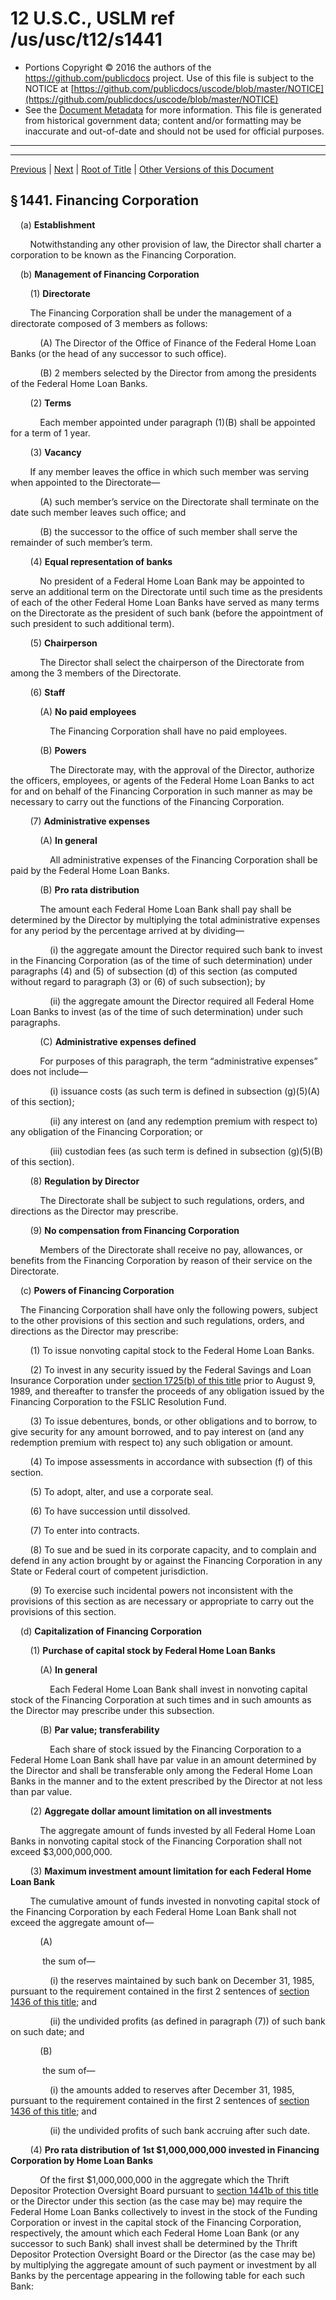 ---
---

# 12 U.S.C., USLM ref /us/usc/t12/s1441

* Portions Copyright © 2016 the authors of the https://github.com/publicdocs project.
  Use of this file is subject to the NOTICE at [https://github.com/publicdocs/uscode/blob/master/NOTICE](https://github.com/publicdocs/uscode/blob/master/NOTICE)
* See the [Document Metadata](././../../../..//README.md) for more information.
  This file is generated from historical government data; content and/or formatting may be inaccurate and out-of-date and should not be used for official purposes.

----------
----------

[Previous](./../../../..//us/usc/t12/ch11/m__us_usc_t12_s1440a.md) | [Next](./../../../..//us/usc/t12/ch11/m__us_usc_t12_s1441a.md) | [Root of Title](./../../../../) | [Other Versions of this Document](https://publicdocs.github.io/go/links?ns=uslm&ref=%2Fus%2Fusc%2Ft12%2Fs1441)

## § 1441. Financing Corporation

    (a) __Establishment__ 

        Notwithstanding any other provision of law, the Director shall charter a corporation to be known as the Financing Corporation.

    (b) __Management of Financing Corporation__ 

        (1) __Directorate__ 

        The Financing Corporation shall be under the management of a directorate composed of 3 members as follows:

            (A) The Director of the Office of Finance of the Federal Home Loan Banks (or the head of any successor to such office).

            (B) 2 members selected by the Director from among the presidents of the Federal Home Loan Banks.

        (2) __Terms__ 

            Each member appointed under paragraph (1)(B) shall be appointed for a term of 1 year.

        (3) __Vacancy__ 

        If any member leaves the office in which such member was serving when appointed to the Directorate—

            (A) such member’s service on the Directorate shall terminate on the date such member leaves such office; and

            (B) the successor to the office of such member shall serve the remainder of such member’s term.

        (4) __Equal representation of banks__ 

            No president of a Federal Home Loan Bank may be appointed to serve an additional term on the Directorate until such time as the presidents of each of the other Federal Home Loan Banks have served as many terms on the Directorate as the president of such bank (before the appointment of such president to such additional term).

        (5) __Chairperson__ 

            The Director shall select the chairperson of the Directorate from among the 3 members of the Directorate.

        (6) __Staff__ 

            (A) __No paid employees__ 

                The Financing Corporation shall have no paid employees.

            (B) __Powers__ 

                The Directorate may, with the approval of the Director, authorize the officers, employees, or agents of the Federal Home Loan Banks to act for and on behalf of the Financing Corporation in such manner as may be necessary to carry out the functions of the Financing Corporation.

        (7) __Administrative expenses__ 

            (A) __In general__ 

                All administrative expenses of the Financing Corporation shall be paid by the Federal Home Loan Banks.

            (B) __Pro rata distribution__ 

            The amount each Federal Home Loan Bank shall pay shall be determined by the Director by multiplying the total administrative expenses for any period by the percentage arrived at by dividing—

                (i) the aggregate amount the Director required such bank to invest in the Financing Corporation (as of the time of such determination) under paragraphs (4) and (5) of subsection (d) of this section (as computed without regard to paragraph (3) or (6) of such subsection); by

                (ii) the aggregate amount the Director required all Federal Home Loan Banks to invest (as of the time of such determination) under such paragraphs.

            (C) __Administrative expenses defined__ 

            For purposes of this paragraph, the term “administrative expenses” does not include—

                (i) issuance costs (as such term is defined in subsection (g)(5)(A) of this section);

                (ii) any interest on (and any redemption premium with respect to) any obligation of the Financing Corporation; or

                (iii) custodian fees (as such term is defined in subsection (g)(5)(B) of this section).

        (8) __Regulation by Director__ 

            The Directorate shall be subject to such regulations, orders, and directions as the Director may prescribe.

        (9) __No compensation from Financing Corporation__ 

            Members of the Directorate shall receive no pay, allowances, or benefits from the Financing Corporation by reason of their service on the Directorate.

    (c) __Powers of Financing Corporation__ 

    The Financing Corporation shall have only the following powers, subject to the other provisions of this section and such regulations, orders, and directions as the Director may prescribe:

        (1) To issue nonvoting capital stock to the Federal Home Loan Banks.

        (2) To invest in any security issued by the Federal Savings and Loan Insurance Corporation under [section 1725(b) of this title][/us/usc/t12/s1725/b] prior to August 9, 1989, and thereafter to transfer the proceeds of any obligation issued by the Financing Corporation to the FSLIC Resolution Fund.

        (3) To issue debentures, bonds, or other obligations and to borrow, to give security for any amount borrowed, and to pay interest on (and any redemption premium with respect to) any such obligation or amount.

        (4) To impose assessments in accordance with subsection (f) of this section.

        (5) To adopt, alter, and use a corporate seal.

        (6) To have succession until dissolved.

        (7) To enter into contracts.

        (8) To sue and be sued in its corporate capacity, and to complain and defend in any action brought by or against the Financing Corporation in any State or Federal court of competent jurisdiction.

        (9) To exercise such incidental powers not inconsistent with the provisions of this section as are necessary or appropriate to carry out the provisions of this section.

    (d) __Capitalization of Financing Corporation__ 

        (1) __Purchase of capital stock by Federal Home Loan Banks__ 

            (A) __In general__ 

                Each Federal Home Loan Bank shall invest in nonvoting capital stock of the Financing Corporation at such times and in such amounts as the Director may prescribe under this subsection.

            (B) __Par value; transferability__ 

                Each share of stock issued by the Financing Corporation to a Federal Home Loan Bank shall have par value in an amount determined by the Director and shall be transferable only among the Federal Home Loan Banks in the manner and to the extent prescribed by the Director at not less than par value.

        (2) __Aggregate dollar amount limitation on all investments__ 

            The aggregate amount of funds invested by all Federal Home Loan Banks in nonvoting capital stock of the Financing Corporation shall not exceed $3,000,000,000.

        (3) __Maximum investment amount limitation for each Federal Home Loan Bank__ 

        The cumulative amount of funds invested in nonvoting capital stock of the Financing Corporation by each Federal Home Loan Bank shall not exceed the aggregate amount of—

            (A)

             the sum of—

                (i) the reserves maintained by such bank on December 31, 1985, pursuant to the requirement contained in the first 2 sentences of [section 1436 of this title][/us/usc/t12/s1436]; and

                (ii) the undivided profits (as defined in paragraph (7)) of such bank on such date; and

            (B)

             the sum of—

                (i) the amounts added to reserves after December 31, 1985, pursuant to the requirement contained in the first 2 sentences of [section 1436 of this title][/us/usc/t12/s1436]; and

                (ii) the undivided profits of such bank accruing after such date.

        (4) __Pro rata distribution of 1st $1,000,000,000 invested in Financing Corporation by Home Loan Banks__ 

            Of the first $1,000,000,000 in the aggregate which the Thrift Depositor Protection Oversight Board pursuant to [section 1441b of this title][/us/usc/t12/s1441b] or the Director under this section (as the case may be) may require the Federal Home Loan Banks collectively to invest in the stock of the Funding Corporation or invest in the capital stock of the Financing Corporation, respectively, the amount which each Federal Home Loan Bank (or any successor to such Bank) shall invest shall be determined by the Thrift Depositor Protection Oversight Board or the Director (as the case may be) by multiplying the aggregate amount of such payment or investment by all Banks by the percentage appearing in the following table for each such Bank:

<table>

              <tr>

                <td>   </td>

  </tr>

              <tr>

                <td> 

            Bank  </td>

                <td> 

            Percentage  </td>

  </tr>

              <tr>

                <td> 

            Federal Home Loan Bank of Boston  </td>

                <td> 

            1.8629  </td>

  </tr>

              <tr>

                <td> 

            Federal Home Loan Bank of New York  </td>

                <td> 

            9.1006  </td>

  </tr>

              <tr>

                <td> 

            Federal Home Loan Bank of Pittsburgh  </td>

                <td> 

            4.2702  </td>

  </tr>

              <tr>

                <td> 

            Federal Home Loan Bank of Atlanta  </td>

                <td> 

            14.4007  </td>

  </tr>

              <tr>

                <td> 

            Federal Home Loan Bank of Cincinnati  </td>

                <td> 

            8.2653  </td>

  </tr>

              <tr>

                <td> 

            Federal Home Loan Bank of Indianapolis  </td>

                <td> 

            5.2863  </td>

  </tr>

              <tr>

                <td> 

            Federal Home Loan Bank of Chicago  </td>

                <td> 

            9.6886  </td>

  </tr>

              <tr>

                <td> 

            Federal Home Loan Bank of Des Moines  </td>

                <td> 

            6.9301  </td>

  </tr>

              <tr>

                <td> 

            Federal Home Loan Bank of Dallas  </td>

                <td> 

            8.8181  </td>

  </tr>

              <tr>

                <td> 

            Federal Home Loan Bank of Topeka  </td>

                <td> 

            5.2706  </td>

  </tr>

              <tr>

                <td> 

            Federal Home Loan Bank of San Francisco  </td>

                <td> 

            19.9644  </td>

  </tr>

              <tr>

                <td> 

            Federal Home Loan Bank of Seattle  </td>

                <td> 

            6.1422  </td>

  </tr>

            </table>

        (5) __Pro rata distribution of amounts required to be invested in excess of $1,000,000,000__ 

        With respect to any amount in excess of the $1,000,000,000 amount referred to in paragraph (4) which the Director may require the Federal Home Loan Banks to invest in capital stock of the Financing Corporation under this subsection, the amount which each Federal Home Loan Bank (or any successor to such bank) shall invest shall be determined by the Director by multiplying such excess amount by the percentage arrived at by dividing—

            (A) the sum of the total assets (as of the most recent December 31) held by all Savings Association Insurance Fund members which are members of such bank; by

            (B) the sum of the total assets (as of such date) held by all Savings Association Insurance Fund members which are members of any Federal Home Loan Bank.

        (6) __Special provisions relating to maximum amount limitations__ 

            (A) __In general__ 

            If the amount any Federal Home Loan Bank is required to invest in capital stock of the Financing Corporation pursuant to a determination by the Director under paragraph (5) (or under subparagraph (B) of this paragraph) exceeds the maximum investment amount applicable with respect to such bank under paragraph (3) at the time of such determination (hereinafter in this paragraph referred to as the “excess amount”)—

                (i) the Director shall require each remaining Federal Home Loan Bank to invest (in addition to the amount determined under paragraph (5) for such remaining bank and subject to the maximum investment amount applicable with respect to such remaining bank under paragraph (3) at the time of such determination) in such capital stock on behalf of the bank in the amount determined under subparagraph (B);

                (ii) the Director shall require the bank to subsequently purchase the excess amount of capital stock from the remaining banks in the manner described in subparagraph (C); and

                (iii) the requirements contained in subparagraphs (D) and (E) relating to the use of net earnings shall apply to such bank until the bank has purchased all of the excess amount of capital stock.

            (B) __Allocation of excess amount among remaining Home Loan Banks__ 

            The amount each remaining Federal Home Loan Bank shall be required to invest under subparagraph (A)(i) is the amount determined by the Director by multiplying the excess amount by the percentage arrived at by dividing—

                (i) the amount of capital stock of the Financing Corporation held by such remaining bank at the time of such determination; by

                (ii) the aggregate amount of such stock held by all remaining banks at such time.

            (C) __Purchase procedure__ 

                The bank on whose behalf an investment in capital stock is made under subparagraph (A)(i) shall purchase, annually and at the issuance price, from each remaining bank an amount of such stock determined by the Director by multiplying the amount available for such purchases (at the time of such determination) by the percentage determined under subparagraph (B) with respect to such remaining bank until the aggregate amount of such capital stock has been purchased by the bank.

            (D) __Limitation on dividends__ 

                The amount of dividends which may be paid for any year by a bank on whose behalf an investment is made under subparagraph (A)(i) shall not exceed an amount equal to ½ of the net earnings of the bank for the year.

            (E) __Transfer to account for purchase of stock required__ 

                Of the net earnings for any year of a bank on whose behalf an investment is made under subparagraph (A)(i), such amount as is necessary to make the purchases of stock required under subparagraph (A)(ii) shall be placed in a reserve account (established in such manner as the Director shall prescribe by regulations) the balance in which shall be available only for such purchases.

        (7) __Undivided profits defined__ 

        For purposes of paragraph (3), the term “undivided profits” means retained earnings minus the sum of—

            (A) that portion required to be added to reserves maintained pursuant to the first two sentences of [section 1436 of this title][/us/usc/t12/s1436]; and

            (B) the dollar amounts held by the respective Federal Home Loan Banks in special dividend stabilization reserves on December 31, 1985, as determined under the following table:

<table>

              <tr>

                <td>   </td>

  </tr>

              <tr>

                <td> 

            Bank  </td>

                <td> 

            Dollar amount  </td>

  </tr>

              <tr>

                <td> 

            Federal Home Loan Bank of Boston  </td>

                <td> 

            $3.2 million  </td>

  </tr>

              <tr>

                <td> 

            Federal Home Loan Bank of New York  </td>

                <td> 

            7.7 million  </td>

  </tr>

              <tr>

                <td> 

            Federal Home Loan Bank of Pittsburgh  </td>

                <td> 

            5.2 million  </td>

  </tr>

              <tr>

                <td> 

            Federal Home Loan Bank of Atlanta  </td>

                <td> 

            12.3 million  </td>

  </tr>

              <tr>

                <td> 

            Federal Home Loan Bank of Cincinnati  </td>

                <td> 

            5.9 million  </td>

  </tr>

              <tr>

                <td> 

            Federal Home Loan Bank of Indianapolis  </td>

                <td> 

            37.4 million  </td>

  </tr>

              <tr>

                <td> 

            Federal Home Loan Bank of Chicago  </td>

                <td> 

            6.0 million  </td>

  </tr>

              <tr>

                <td> 

            Federal Home Loan Bank of Des Moines  </td>

                <td> 

            32.7 million  </td>

  </tr>

              <tr>

                <td> 

            Federal Home Loan Bank of Dallas  </td>

                <td> 

            45.0 million  </td>

  </tr>

              <tr>

                <td> 

            Federal Home Loan Bank of Topeka  </td>

                <td> 

            13.7 million  </td>

  </tr>

              <tr>

                <td> 

            Federal Home Loan Bank of San Francisco  </td>

                <td> 

            21.9 million  </td>

  </tr>

              <tr>

                <td> 

            Federal Home Loan Bank of Seattle  </td>

                <td> 

            33.6 million  </td>

  </tr>

            </table>

    (e) __Obligations of Financing Corporation__ 

        (1) __Limitation on amount of outstanding obligations__ 

        The aggregate amount of obligations of the Financing Corporation which may be outstanding at any time (as determined by the Director) shall not exceed the lesser of—

            (A)

             an amount equal to the greater of—

                (i) 5 times the amount of the nonvoting capital stock of the Financing Corporation which is outstanding at such time; or

                (ii) the sum of the face amounts (the amount of principal payable at maturity) of securities described in subsection (g)(2) of this section which are held at such time in the segregated account established pursuant to such subsection; or

            (B) $10,825,000,000.

        (2) __Termination of borrowing authority__ 

            No obligation of the Financing Corporation shall be issued after December 12, 1991.

        (3) __Limitation on term of obligations__ 

        No obligation of the Financing Corporation may be issued which matures—

            (A) more than 30 years after the date of issue; or

            (B) after December 31, 2026.

        (4) __Investment of United States funds in obligations__ 

            Obligations issued under this section by the Financing Corporation with the approval of the Director shall be lawful investments, and may be accepted as security, for all fiduciary, trust, and public funds the investment or deposit of which shall be under the authority or control of the United States or any officer of the United States.

        (5) __Market for obligations__ 

            All persons having the power to invest in, sell, underwrite, purchase for their own accounts, accept as security, or otherwise deal in obligations of the Federal Home Loan Banks shall also have the power to do so with respect to obligations of the Financing Corporation.

        (6) __No full faith and credit of the United States__ 

            Obligations of the Financing Corporation and the interest payable on such obligations shall not be obligations of, or guaranteed as to principal or interest by, the Federal Home Loan Banks, the United States, or the FSLIC Resolution Fund and the obligations shall so plainly state.

        (7) __Tax exempt status__ 

            (A) __In general__ 

                Except as provided in subparagraph (B), obligations of the Financing Corporation shall be exempt from tax both as to principal and interest to the same extent as any obligation of a Federal Home Loan Bank is exempt from tax under [section 1433 of this title][/us/usc/t12/s1433].

            (B) __Exception__ 

                The Financing Corporation, like the Federal Home Loan Banks, shall be treated as an agency of the United States for purposes of the first sentence of [section 3124(b) of title 31][/us/usc/t31/s3124/b] (relating to determination of tax status of interest on obligations).

        (8) __Obligations are exempt securities__ 

            Notwithstanding paragraph (7), <sup>\[1\]</sup>  <sup><sup> 1 So in original. Probably should refer to paragraph (6) in view of the renumbering of paragraph (7) as (6) by [Pub. L. 101–73][/us/pl/101/73]. </sup></sup>  obligations of the Financing Corporation shall be deemed to be exempt securities (within the meaning of laws administered by the Securities and Exchange Commission) to the same extent as securities which are direct obligations of the United States or are guaranteed as to principal or interest by the United States.

        (9) __Minority participation in public offerings__ 

            The Chairperson of the Director  <sup>\[2\]</sup>  <sup><sup> 2 So in original. See 2008 Amendment note below. </sup></sup>  and the Directorate shall ensure that minority owned or controlled commercial banks, investment banking firms, underwriters, and bond counsels throughout the United States have an opportunity to participate to a significant degree in any public offering of obligations issued under this section.

    (f) __Sources of funds for interest payments; Financing Corporation assessment authority__ 

    The Financing Corporation shall obtain funds for anticipated interest payments, issuance costs, and custodial fees on obligations issued hereunder from the following sources:

        (1) __Preenactment assessments__ 

            The Financing Corporation assessments which were assessed on insured institutions pursuant to this section as in effect prior to August 9, 1989.

        (2) __New assessment authority__ 

            In addition to the amounts obtained pursuant to paragraph (1), the Financing Corporation, with the approval of the Board  <sup>\[3\]</sup>  <sup><sup> 3 See 2008 Amendment note below. </sup></sup>  of Directors of the Federal Deposit Insurance Corporation, shall assess against each insured depository institution an assessment (in the same manner as assessments are assessed against such institutions by the Federal Deposit Insurance Corporation under [section 1817 of this title][/us/usc/t12/s1817]).

        (3) __Receivership proceeds__ 

            To the extent the amounts available pursuant to paragraphs (1) and (2) are insufficient to cover the amount of interest payments, issuance costs, and custodial fees, and if the funds are not required by the Resolution Funding Corporation to provide funds for the Funding Corporation Principal Fund under [section 1441b of this title][/us/usc/t12/s1441b], the Federal Deposit Insurance Corporation shall transfer to the Financing Corporation, from the liquidating dividends and payments made on claims received by the FSLIC Resolution Fund (established under [section 1821a of this title][/us/usc/t12/s1821a]) from receiverships, the remaining amount of funds necessary for the Financing Corporation to make interest payments.

    (g) __Use and disposition of assets of Financing Corporation not invested in FSLIC__ 

        (1) __In general__ 

        Subject to such regulations, restrictions, and limitations as may be prescribed by the Director, assets of the Financing Corporation, which are not invested in capital certificates or capital stock issued by the Federal Savings and Loan Insurance Corporation under [section 1725(b)(1)(A) of this title][/us/usc/t12/s1725/b/1/A] before August 9, 1989, and after August 9, 1989, in capital certificates issued by the FSLIC Resolution Fund, shall be invested in—

            (A) direct obligations of the United States;

            (B) obligations, participations, or other instruments of, or issued by, the Federal National Mortgage Association or the Government National Mortgage Association;

            (C) mortgages, obligations, or other securities for sale by, or which have been disposed of by, the Federal Home Loan Mortgage Corporation under section 1454 or 1455 of this title; or

            (D) any other security in which it is lawful for fiduciary and trust funds to be invested under the laws of any State.

        (2) __Segregated account for zero coupon instruments held to assure payment of principal__ 

        The Financing Corporation shall invest in, and hold in a segregated account, noninterest bearing instruments—

            (A) which are securities described in paragraph (1); and

            (B) the total of the face amounts (the amount of principal payable at maturity) of which is approximately equal to the aggregate amount of principal on the obligations of the Financing Corporation,

            to assure the repayment of principal on obligations of the Financing Corporation. For purposes of the foregoing, the Financing Corporation shall be deemed to hold noninterest bearing instruments that it lends temporarily to primary United States Treasury dealers in order to enhance market liquidity and facilitate deliveries, provided that United States Treasury securities of equal or greater value have been delivered as collateral.

        (3) __Dollar amount limitation on investment in zero coupon instruments for segregated account__ 

            The aggregate amount invested by the Financing Corporation under paragraph (2) shall not exceed $2,200,000,000 (as determined on the basis of the purchase price).

        (4) __Exception for payment of issuance costs, interest, and custodian fees__ 

        Notwithstanding the requirements of paragraph (1), the assets of the Financing Corporation referred to in paragraph (1) which are not invested under paragraph (2) may be used to pay—

            (A) issuance costs;

            (B) any interest on (and any redemption premium with respect to) any obligation of the Financing Corporation; and

            (C) custodian fees.

        (5) __Definitions__ 

        For purposes of this subsection—

            (A) __Issuance costs__ 

            The term “issuance costs”—

                (i) means issuance fees and commissions incurred by the Financing Corporation in connection with the issuance or servicing of any obligation of the Financing Corporation; and

                (ii) includes legal and accounting expenses, trustee and fiscal and paying agent charges, costs incurred in connection with preparing and printing offering materials, and advertising expenses, to the extent that any such cost or expense is incurred by the Financing Corporation in connection with issuing any obligation.

            (B) __Custodian fees__ 

            The term “custodian fee” means—

                (i) any fee incurred by the Financing Corporation in connection with the transfer of any security to, or the maintenance of any security in, the segregated account established under paragraph (2); and

                (ii) any other expense incurred by the Financing Corporation in connection with the establishment or maintenance of such account.

    (h) __Miscellaneous provisions relating to Financing Corporation__ 

        (1) __Treatment for certain purposes__ 

            Except as provided in subsection (e)(8)(B) of this section, the Financing Corporation shall be treated as a Federal Home Loan Bank for purposes of sections 1433 and 1443 of this title.

        (2) __Federal Reserve banks as depositaries and fiscal agents__ 

            The Federal Reserve banks are authorized to act as depositaries for or fiscal agents or custodians of the Financing Corporation.

        (3) __Applicability of certain provisions relating to Government corporation__ 

            Notwithstanding the fact that no Government funds may be invested in the Financing Corporation, the Financing Corporation shall be treated, for purposes of sections 9105, <sup>\[4\]</sup>  <sup><sup> 4 See References in Text note below. </sup></sup>  9107, and 9108 of title 31, as a mixed-ownership Government corporation which has capital of the Government.

    (i) __Termination of Financing Corporation__ 

        (1) __In general__ 

        The Financing Corporation shall be dissolved, as soon as practicable, after the earlier of—

            (A) the maturity and full payment of all obligations issued by the Financing Corporation pursuant to this section; or

            (B) December 31, 2026.

        (2) __Director authority to conclude the affairs of Financing Corporation__ 

            Effective on the date of the dissolution of the Financing Corporation under paragraph (1), the Director may exercise, on behalf of the Financing Corporation, any power of the Financing Corporation which the Director determines to be necessary to settle and conclude the affairs of the Financing Corporation.

    (j) __Regulations__ 

        The Director may prescribe such regulations as may be necessary to carry out the provisions of this section, including regulations defining terms used in this section.

    (k) __Definitions__ 

    For purposes of this section, the following definitions shall apply:

        (1) __Directorate__ 

            The term “Directorate” means the directorate established in the manner provided in subsection (b)(1) of this section to manage the Financing Corporation.

        (2) __Net earnings__ 

            The term “net earnings” means net earnings without reduction for any chargeoffs or expenses incurred by a Bank in connection with the purchase of capital stock of the Financing Corporation or the purchase of stock of the Funding Corporation required by the Thrift Depositor Protection Oversight Board under subsections (e) and (f) of [section 1441b of this title][/us/usc/t12/s1441b].

        (3) __Insured depository institution__ 

            The term “insured depository institution” has the same meaning as in [section 1813 of this title][/us/usc/t12/s1813]  <sup>\[5\]</sup>  <sup><sup> 5 So in original. Probably should be followed by a period. </sup></sup> 

([July 22, 1932, ch. 522, § 21][/us/act/1932-07-22/ch522/s21], as added [Pub. L. 100–86, title III, § 302][/us/pl/100/86/s302], Aug. 10, 1987, [101 Stat. 585][/us/stat/101/585]; amended [Pub. L. 101–73, title V, § 512][/us/pl/101/73/s512], title VII, §§ 701(b)(2), 713, Aug. 9, 1989, [103 Stat. 406][/us/stat/103/406], 412, 419; [Pub. L. 102–233, title I, § 104][/us/pl/102/233/s104], title III, § 302(b), Dec. 12, 1991, [105 Stat. 1762][/us/stat/105/1762], 1767; [Pub. L. 102–550, title XVI, § 1611(c)][/us/pl/102/550/s1611/c], Oct. 28, 1992, [106 Stat. 4090][/us/stat/106/4090]; [Pub. L. 104–208, div. A, title II, § 2703(a)][/us/pl/104/208/s2703/a], Sept. 30, 1996, [110 Stat. 3009–485][/us/stat/110/3009-485]; [Pub. L. 109–173, § 9(d)(2)][/us/pl/109/173/s9/d/2], Feb. 15, 2006, [119 Stat. 3616][/us/stat/119/3616]; [Pub. L. 110–289, div. A, title II, § 1204(6)][/us/pl/110/289/s1204/6], (8), (12), July 30, 2008, [122 Stat. 2786][/us/stat/122/2786].)

 __References in Text__ 

    [Section 1725 of this title][/us/usc/t12/s1725], referred to in subsecs. (c)(2), (e)(2)(A), and (g)(1), was repealed by [Pub. L. 101–73, title IV, § 407][/us/pl/101/73/s407], Aug. 9, 1989, [103 Stat. 363][/us/stat/103/363].

    [Section 9105 of title 31][/us/usc/t31/s9105], referred to in subsec. (h)(3), was amended generally by [Pub. L. 101–576, title III, § 305][/us/pl/101/576/s305], Nov. 15, 1990, [104 Stat. 2853][/us/stat/104/2853], and, as so amended, no longer contains provisions relating to mixed-ownership Government corporations having capital of the Government.

 __Prior Provisions__ 

    A prior section 1441, [act July 22, 1932, ch. 522, § 21][/us/act/1932-07-22/ch522/s21], [47 Stat. 738][/us/stat/47/738], related to unlawful acts and penalties, prior to repeal by [act June 25, 1948, ch. 645, § 21][/us/act/1948-06-25/ch645/s21], [62 Stat. 862][/us/stat/62/862], eff. Sept. 1, 1948. See sections 433, 493, 657, 659, 660, 709, 1006, 1014, and 2117 of Title 18, Crimes and Criminal Procedure.

 __Amendments__ 

    2008—[Pub. L. 110–289, § 1204(12)][/us/pl/110/289/s1204/12], substituted “Director” for “Federal Housing Finance Board” wherever appearing in subsecs. (a), (b)(1)(B), (6)(B), (7)(B), (8), (c), (d), (e)(1), (4), (9), (g), (i), and (j).

    Subsec. (b)(5). [Pub. L. 110–289, § 1204(6)][/us/pl/110/289/s1204/6], substituted “Director” for “Chairperson of the Federal Housing Finance Board”.

    Subsec. (f)(2). [Pub. L. 110–289, § 1204(8)][/us/pl/110/289/s1204/8], which directed amendment of the Federal Home Loan Bank Act (this chapter) by substituting “the Director” for “the Board” wherever appearing, was not executed to subsec. (f)(2) to reflect the probable intent of Congress.

    2006—Subsec. (f)(2). [Pub. L. 109–173, § 9(d)(2)(A)][/us/pl/109/173/s9/d/2/A], struck out before period at end “, except that—

    “(A) the assessments imposed on insured depository institutions with respect to any BIF-assessable deposit shall be assessed at a rate equal to ⅕ of the rate of the assessments imposed on insured depository institutions with respect to any SAIF-assessable deposit; and

    “(B) no limitation under clause (i) or (iii) of section 7(b)(2)(A) of the Federal Deposit Insurance Act shall apply for purposes of this paragraph.”

    Subsec. (k)(4). [Pub. L. 109–173, § 9(d)(2)(B)][/us/pl/109/173/s9/d/2/B], struck out heading and text of par. (4). Text read as follows:

    “(A) BIF-assessable deposits.—The term ‘BIF-assessable deposit’ means a deposit that is subject to assessment for purposes of the Bank Insurance Fund under the Federal Deposit Insurance Act (including a deposit that is treated as a deposit insured by the Bank Insurance Fund under section 5(d)(3) of the Federal Deposit Insurance Act).

    “(B) SAIF-assessable deposit.—The term ‘SAIF-assessable deposit’ has the meaning given to such term in section 2710 of the Deposit Insurance Funds Act of 1996.”

    1996—Subsec. (f)(2). [Pub. L. 104–208, § 2703(a)(1)(A)][/us/pl/104/208/s2703/a/1/A], in introductory provisions, substituted “In addition to the amounts obtained pursuant to paragraph (1),” for “To the extent the amounts available pursuant to paragraph (1) are insufficient to cover the amount of interest payments, issuance costs, and custodial fees,”, “insured depository institution” for “Savings Association Insurance Fund member”, and “against such institutions” for “against such members”.

    Subsec. (f)(2)(A) to (C). [Pub. L. 104–208, § 2703(a)(1)(B)][/us/pl/104/208/s2703/a/1/B], added subpars. (A) and (B) and struck out former subpars. (A) to (C) which read as follows:

    “(A) the sum of—

    “(i) the amount assessed under this paragraph; and

    “(ii) the amount assessed by the Funding Corporation under [section 1441b of this title][/us/usc/t12/s1441b];

    shall not exceed the amount authorized to be assessed against Savings Association Insurance Fund members pursuant to [section 1817 of this title][/us/usc/t12/s1817];

    “(B) the Financing Corporation shall have first priority to make the assessment; and

    “(C) the amount of the applicable assessment determined under such [section 1817 of this title][/us/usc/t12/s1817] shall be reduced by the sum described in subparagraph (A) of this paragraph.”

    Subsec. (k). [Pub. L. 104–208, § 2703(a)(2)(A)][/us/pl/104/208/s2703/a/2/A], substituted “section, the following definitions shall apply:” for “section—” in introductory provisions.

    Subsec. (k)(1). [Pub. L. 104–208, § 2703(a)(2)(B)][/us/pl/104/208/s2703/a/2/B], (C), redesignated par. (2) as (1) and struck out heading and text of former par. (1). Text read as follows: “The term ‘Savings Association Insurance Fund member’ means a savings association which is a Savings Association Insurance Fund member as defined by section 7(l) of the Federal Deposit Insurance Act.”

    Subsec. (k)(2) to (4). [Pub. L. 104–208, § 2703(a)(2)(C)][/us/pl/104/208/s2703/a/2/C], (D), added pars. (3) and (4) and redesignated former pars. (2) and (3) as (1) and (2), respectively.

    1992—Subsec. (e)(2). [Pub. L. 102–550][/us/pl/102/550] made technical amendment to reference to December 12, 1991, to correct reference to corresponding provisions of original act.

    1991—Subsec. (d)(4). [Pub. L. 102–233, § 302(b)][/us/pl/102/233/s302/b], substituted “Thrift Depositor Protection Oversight Board” for “Oversight Board” in two places.

    Subsec. (e)(2). [Pub. L. 102–233, § 104][/us/pl/102/233/s104], amended par. (2) generally, substituting provisions setting forth termination date of Financing Corporation borrowing authority for provisions relating to investment of proceeds of obligations of such Corporation.

    Subsec. (k)(3). [Pub. L. 102–233, § 302(b)][/us/pl/102/233/s302/b], substituted “Thrift Depositor Protection Oversight Board” for “Oversight Board”.

    1989—Subsec. (a). [Pub. L. 101–73, § 512(2)][/us/pl/101/73/s512/2], substituted “Federal Housing Finance Board” for “Board”.

    Subsec. (b)(1)(B). [Pub. L. 101–73, § 512(2)][/us/pl/101/73/s512/2], substituted “Federal Housing Finance Board” for “Federal Home Loan Bank Board”.

    Subsec. (b)(5). [Pub. L. 101–73, § 701(b)(2)][/us/pl/101/73/s701/b/2], substituted “Chairperson” for “Chairman”.

    [Pub. L. 101–73, § 512(2)][/us/pl/101/73/s512/2], substituted “Federal Housing Finance Board” for “Federal Home Loan Bank Board”.

    Subsecs. (b)(6)(B), (7)(B), (8), (c). [Pub. L. 101–73, § 512(2)][/us/pl/101/73/s512/2], substituted “Federal Housing Finance Board” for “Board” wherever appearing.

    Subsec. (c)(2). [Pub. L. 101–73, § 512(3)][/us/pl/101/73/s512/3], inserted “prior to August 9, 1989, and thereafter to transfer the proceeds of any obligation issued by the Financing Corporation to the FSLIC Resolution Fund”.

    Subsec. (c)(9). [Pub. L. 101–73, § 512(4)][/us/pl/101/73/s512/4], struck out “or [section 1725(b) of this title][/us/usc/t12/s1725/b]” after “with the provisions of this section”.

    Subsec. (d)(1). [Pub. L. 101–73, § 512(2)][/us/pl/101/73/s512/2], substituted “Federal Housing Finance Board” for “Board” wherever appearing.

    Subsec. (d)(4). [Pub. L. 101–73, § 512(5)][/us/pl/101/73/s512/5], amended generally the portion of par. (4) appearing before the table. Prior to amendment, such portion read as follows: “With respect to the first $1,000,000,000 which the Board may require the Federal Home Loan Banks to invest in capital stock of the Financing Corporation under this subsection, the amount which each Federal Home Loan Bank (or any successor to such bank) shall invest shall be determined by the Board by applying to the total amount of such investment by all such banks the percentage appearing in the following table for each such bank:”.

    Subsec. (d)(5). [Pub. L. 101–73, § 512(6)][/us/pl/101/73/s512/6], substituted “the $1,000,000,000 amount referred to in paragraph (4) which the Federal Housing Finance Board” for “$1,000,000,000 which the Board”.

    [Pub. L. 101–73, § 512(2)][/us/pl/101/73/s512/2], substituted “by the Federal Housing Finance Board” for “by the Board”.

    Subsec. (d)(5)(A), (B). [Pub. L. 101–73, § 512(1)][/us/pl/101/73/s512/1], which directed the amendment of this section by substituting “Savings Association Insurance Fund member” for “insured institution” wherever appearing, was executed by substituting “Savings Association Insurance Fund members” for “insured institutions”, as the probable intent of Congress.

    Subsec. (d)(6)(A). [Pub. L. 101–73, § 512(2)][/us/pl/101/73/s512/2], substituted “Federal Housing Finance Board” for “Board” in introductory provisions and in cls. (i) and (ii).

    Subsec. (d)(6)(A)(iii). [Pub. L. 101–73, § 512(7)][/us/pl/101/73/s512/7], struck out “available for dividends” after “use of net earnings”.

    Subsec. (d)(6)(B), (C). [Pub. L. 101–73, § 512(2)][/us/pl/101/73/s512/2], substituted “Federal Housing Finance Board” for “Board”.

    Subsec. (d)(6)(D). [Pub. L. 101–73, § 512(8)][/us/pl/101/73/s512/8], struck out “available for dividends” after “net earnings”.

    Subsec. (d)(6)(E). [Pub. L. 101–73, § 512(9)][/us/pl/101/73/s512/9], struck out “available for dividends” after “Of the net earnings”.

    [Pub. L. 101–73, § 512(2)][/us/pl/101/73/s512/2], substituted “Federal Housing Finance Board” for “Board”.

    Subsec. (d)(6)(F). [Pub. L. 101–73, § 512(10)][/us/pl/101/73/s512/10], struck out subpar. (F) which defined “net earnings available for dividends”.

    Subsec. (e)(1). [Pub. L. 101–73, § 512(2)][/us/pl/101/73/s512/2], substituted “Federal Housing Finance Board” for “Board”.

    Subsec. (e)(2). [Pub. L. 101–73, § 512(12)(A)][/us/pl/101/73/s512/12/A], redesignated par. (3) as (2) and struck out former par. (2) which set an annual limit on net new borrowing by the Financing Corporation.

    [Pub. L. 101–73, § 512(11)][/us/pl/101/73/s512/11], which directed amendment of par. (2)(A), was executed, as the probable intent of Congress, to the introductory text of par. (2), to par. (2)(A), and to par. (2)(B), as follows: striking out “used to” after “issued by the Financing Corporation” in the introductory text, inserting “used to” before “purchase” and inserting “prior to August 9, 1989, and thereafter transferred to the FSLIC Resolution Fund” before “; or” in subpar. (A), and by inserting “used to” before “refund” in subpar. (B).

    [Pub. L. 101–73, § 512(2)][/us/pl/101/73/s512/2], substituted “Federal Housing Finance Board” for “Board”.

    Subsec. (e)(3). [Pub. L. 101–73, § 512(12)(A)][/us/pl/101/73/s512/12/A], redesignated par. (4) as (3). Former par. (3) redesignated (2).

    Subsec. (e)(4). [Pub. L. 101–73, § 512(2)][/us/pl/101/73/s512/2], (12)(A), redesignated par. (5) as (4) and substituted “Federal Housing Finance Board” for “Board”. Former par. (4) redesignated (3).

    Subsec. (e)(5). [Pub. L. 101–73, § 512(12)(A)][/us/pl/101/73/s512/12/A], redesignated par. (6) as (5). Former par. (5) redesignated (4).

    Subsec. (e)(6). [Pub. L. 101–73, § 512(12)][/us/pl/101/73/s512/12], redesignated par. (7) as (6) and substituted “FSLIC Resolution Fund” for “Federal Savings and Loan Insurance Corporation”. Former par. (6) redesignated (5).

    Subsec. (e)(7), (8). [Pub. L. 101–73, § 512(12)(A)][/us/pl/101/73/s512/12/A], redesignated pars. (8) and (9) as (7) and (8), respectively. Former par. (7) redesignated (6).

    Subsec. (e)(9), (10). [Pub. L. 101–73][/us/pl/101/73], §§ 512(2), (12)(A), 701(b)(2), redesignated par. (10) as (9) and substituted “Chairperson” for “Chairman” and “Federal Housing Finance Board” for “Board”. Former par. (9) redesignated (8).

    Subsec. (f). [Pub. L. 101–73, § 512(13)][/us/pl/101/73/s512/13], amended subsec. (f) generally, substituting provisions enumerating various sources from which Financing Corporation shall obtain funds for anticipated interest payments, issuance costs, and custodial fees on obligations issued from preenactment assessments, new assessment authority, and receivership proceeds, for former provisions which had outlined assessment authority of Financing Corporation, setting up supplementary assessment authority, setting limits on total amount assessed, and providing for termination assessments.

    Subsec. (g)(1). [Pub. L. 101–73, § 512(14)][/us/pl/101/73/s512/14], inserted reference to before August 9, 1989, and after August 9, 1989, in capital certificates issued by the FSLIC Resolution Fund.

    [Pub. L. 101–73, § 512(2)][/us/pl/101/73/s512/2], substituted “Federal Housing Finance Board” for “Board”.

    Subsec. (g)(2). [Pub. L. 101–73, § 512(15)][/us/pl/101/73/s512/15], inserted at end “For purposes of the foregoing, the Financing Corporation shall be deemed to hold noninterest bearing instruments that it lends temporarily to primary United States Treasury dealers in order to enhance market liquidity and facilitate deliveries, provided that United States Treasury securities of equal or greater value have been delivered as collateral.”

    Subsec. (i). [Pub. L. 101–73, § 713][/us/pl/101/73/s713], redesignated subsec. (j) as (i) and struck out former subsec. (i) which related to Federal Savings and Loan Insurance Corporation Industry Advisory Committee.

    Subsec. (i)(1)(A). [Pub. L. 101–73, § 512(16)][/us/pl/101/73/s512/16], added subpar. (A) and struck out former subpar. (A) which read as follows: “the date by which all stock purchased by the Financing Corporation in the Federal Savings and Loan Insurance Corporation has been retired; or”.

    Subsec. (i)(2). [Pub. L. 101–73, § 512(2)][/us/pl/101/73/s512/2], substituted “Federal Housing Finance Board” for “Board” wherever appearing.

    Subsec. (j). [Pub. L. 101–73, § 713][/us/pl/101/73/s713], redesignated subsec. (k) as (j). Former subsec. (j) redesignated (i).

    [Pub. L. 101–73, § 512(2)][/us/pl/101/73/s512/2], substituted “Federal Housing Finance Board” for “Board”.

    Subsec. (k). [Pub. L. 101–73, § 713][/us/pl/101/73/s713], redesignated subsec. (l) as (k). Former subsec. (k) redesignated (j).

    Subsec. (k)(1). [Pub. L. 101–73, § 512(17)(A)][/us/pl/101/73/s512/17/A], substituted definition of “Savings Association Insurance Fund member” for definition of “insured institution”.

    Subsec. (k)(2). [Pub. L. 101–73, § 512(17)(B)][/us/pl/101/73/s512/17/B], redesignated par. (3) as (2) and struck out former par. (2) which defined “insured member”.

    Subsec. (k)(3), (4). [Pub. L. 101–73, § 512(10)][/us/pl/101/73/s512/10], (17)(B), added par. (4) and redesignated pars. (3) and (4) as (2) and (3), respectively.

    Subsec. (l). [Pub. L. 101–73, § 713][/us/pl/101/73/s713], redesignated subsec. (l) as (k).

 __Effective Date of 2006 Amendment__ 

    Amendment by [Pub. L. 109–173][/us/pl/109/173] effective Mar. 31, 2006, see [section 9(j) of Pub. L. 109–173][/us/pl/109/173/s9/j], set out as a note under [section 24 of this title][/us/usc/t12/s24].

 __Effective and Termination Dates of 1996 Amendment__ 

[Pub. L. 104–208, div. A, title II, § 2703(c)][/us/pl/104/208/s2703/c], Sept. 30, 1996, [110 Stat. 3009–485][/us/stat/110/3009-485], provided that:

>     “(1) __In general.—__ 

>     Subsections (a) \[amending this section\] and (c) \[probably should be (b), amending [section 1817 of this title][/us/usc/t12/s1817]\] and the amendments made by such subsections shall apply with respect to semiannual periods which begin after December 31, 1996.

>     “(2) __Termination of certain assessment rates.—__ 

>     Subparagraph (A) of section 21(f)(2) of the Federal Home Loan Bank Act \[subsec. (f)(2) of this section\] (as amended by subsection (a)) shall not apply after the earlier of—

>         “(A) December 31, 1999; or

>         “(B) the date as of which the last savings association ceases to exist.”

 __Effective Date of 1992 Amendment__ 

[Pub. L. 102–550, title XVI, § 1618][/us/pl/102/550/s1618], Oct. 28, 1992, [106 Stat. 4097][/us/stat/106/4097], provided that: 

> “Except as otherwise provided by a specific provision of this subtitle \[subtitle B (§§ 1611–1618) of title XVI of [Pub. L. 102–550][/us/pl/102/550], amending this section, sections 1441a, 1441b, 1821, 3345, and 3348 of this title and provisions set out as a note under [section 1441a of this title][/us/usc/t12/s1441a]\], the amendments made by this subtitle to the Resolution Trust Corporation Refinancing, Restructuring, and Improvement Act of 1991 \[[Pub. L. 102–233][/us/pl/102/233]; see Short Title of 1991 Amendment note set out under [section 1421 of this title][/us/usc/t12/s1421]\] and the Federal Home Loan Bank Act \[[12 U.S.C. 1421][/us/usc/t12/s1421] et seq.\] shall take effect as if such amendments had been included in the Resolution Trust Corporation Refinancing, Restructuring, and Improvement Act of 1991 \[[Pub. L. 102–233][/us/pl/102/233]\] as of the date of the enactment of such Act \[Dec. 12, 1991\].”

 __Effective Date of 1991 Amendment__ 

[Pub. L. 102–233, title III, § 318][/us/pl/102/233/s318], Dec. 12, 1991, [105 Stat. 1773][/us/stat/105/1773], provided that: 

> “The effective date of the Resolution Trust Corporation Thrift Depositor Protection Reform Act of 1991 \[title III of [Pub. L. 102–233][/us/pl/102/233], amending this section, sections 1441a, 1441b, 1786, 1818, 1821, 1833b, and 1833e of this title, sections 5313 and 5314 of Title 5, Government Organization and Employees, and section 11 of the Inspector General Act of 1978, [Pub. L. 95–452][/us/pl/95/452], set out in the Appendix to Title 5, enacting provisions set out as notes under [section 1441a of this title][/us/usc/t12/s1441a], and amending provisions set out as notes under sections 1437 and 1441a of this title\] shall be February 1, 1992.”

 __Transfer of Functions__ 

    Federal Savings and Loan Insurance Corporation abolished and functions transferred, see sections 401 to 406 of [Pub. L. 101–73][/us/pl/101/73], set out as a note under [section 1437 of this title][/us/usc/t12/s1437].

 __Abolition of Thrift Depositor Protection Oversight Board__ 

    Thrift Depositor Protection Oversight Board abolished, see section 14(a)–(d) of [Pub. L. 105–216][/us/pl/105/216], formerly set out as a note under [section 1441a of this title][/us/usc/t12/s1441a].

 __Prohibition on Deposit Shifting__ 

[Pub. L. 104–208, div. A, title II, § 2703(d)][/us/pl/104/208/s2703/d], Sept. 30, 1996, [110 Stat. 3009–486][/us/stat/110/3009-486], provided that:

>     “(1) __In general.—__ 

>     Effective as of the date of the enactment of this Act \[Sept. 30, 1996\] and ending on the date provided in subsection (c)(2) of this section \[set out as a note above\], the Comptroller of the Currency, the Board of Directors of the Federal Deposit Insurance Corporation, the Board of Governors of the Federal Reserve System, and the Director of the Office of Thrift Supervision shall take appropriate actions, including enforcement actions, denial of applications, or imposition of entrance and exit fees as if such transactions qualified as conversion transactions pursuant to section 5(d) of the Federal Deposit Insurance Act \[[12 U.S.C. 1815(d)][/us/usc/t12/s1815/d]\], to prevent insured depository institutions and depository institution holding companies from facilitating or encouraging the shifting of deposits from SAIF-assessable deposits to BIF-assessable deposits (as defined in section 21(k) of the Federal Home Loan Bank Act \[[12 U.S.C. 1441(k)][/us/usc/t12/s1441/k]\]) for the purpose of evading the assessments imposed on insured depository institutions with respect to SAIF-assessable deposits under section 7(b) of the Federal Deposit Insurance Act \[[12 U.S.C. 1817(b)][/us/usc/t12/s1817/b]\] and section 21(f)(2) of the Federal Home Loan Bank Act \[[12 U.S.C. 1441(f)(2)][/us/usc/t12/s1441/f/2]\].

>     “(2) __Regulations.—__ 

>     The Board of Directors of the Federal Deposit Insurance Corporation may issue regulations, including regulations defining terms used in paragraph (1), to prevent the shifting of deposits described in such paragraph.

>     “(3) __Rule of construction.—__ 

>     No provision of this subsection shall be construed as prohibiting conduct or activity of any insured depository institution which—

>         “(A) is undertaken in the ordinary course of business of such depository institution; and

>         “(B) is not directed towards the depositors of an insured depository institution affiliate (as defined in section 2(k) of the Bank Holding Company Act of 1956 \[[12 U.S.C. 1841(k)][/us/usc/t12/s1841/k]\]) of such depository institution.”

 __State Cooperative Banks Deemed Insured Institutions Under Subsection (f)(4)(F)__ 

    [Pub. L. 100–202, § 101(f)][/us/pl/100/202/s101/f] \[title III, § 301\], Dec. 22, 1987, [101 Stat. 1329–187][/us/stat/101/1329-187], 1329–211, provided that any cooperative bank established under the law of any State which was directed by the State banking authority to obtain Federal deposit insurance between Jan. 1, 1985, and Jan. 1, 1987, would be deemed to be an insured institution described in [12 U.S.C. 1441(f)(4)(F)][/us/usc/t12/s1441/f/4/F].

 __Sunset and Savings Provision__ 

[Pub. L. 100–86, title IV, § 416][/us/pl/100/86/s416], Aug. 10, 1987, [101 Stat. 623][/us/stat/101/623], provided that:

>     “(a) __In General.—__ 

>     The following provisions shall cease to be effective on the date that a notice is published in the Federal Register by the Financing Corporation pursuant to subsection (b):

>         “(1)

>          Paragraphs (2), (3), and (5) of—

>             “(A) section 9(a) of the Home Owners’ Loan Act of 1933 \[[12 U.S.C. 1467(a)(2)][/us/usc/t12/s1467/a/2], (3), (5)\]; and

>             “(B) section 415(a) of the National Housing Act \[[12 U.S.C. 1730h(a)(2)][/us/usc/t12/s1730h/a/2], (3), (5)\],

    (as added by subsections (a) and (b), respectively, of [section 402 of this title][/us/usc/t12/s402]).

    “(2) Section 10 of the Home Owners’ Loan Act of 1933 \[[12 U.S.C. 1467a][/us/usc/t12/s1467a]\] and section 416 of the National Housing Act \[[12 U.S.C. 1730i][/us/usc/t12/s1730i]\] (as added by subsections (a) and (b), respectively, of [section 404 of this title][/us/usc/t12/s404]).

    “(3) Paragraph (6) of section 406(f) of the National Housing Act \[[12 U.S.C. 1729(f)(6)][/us/usc/t12/s1729/f/6]\] (as added by [section 405 of this title][/us/usc/t12/s405]).

    “(4) Section 22A of the Federal Home Loan Bank Act \[[12 U.S.C. 1442a][/us/usc/t12/s1442a]\] (as added by [section 407(d) of this title][/us/usc/t12/s407/d]).

    “(5) [Section 411 of this title][/us/usc/t12/s411] \[[12 U.S.C. 1437][/us/usc/t12/s1437] note\].

    “(b) Notice of Completion of Net New Borrowing by Financing Corporation.—When the Financing Corporation established pursuant to section 21 of the Federal Home Loan Bank Act \[[12 U.S.C. 1441][/us/usc/t12/s1441]\] has completed all net new borrowing under such section, the Financing Corporation shall publish a notice of such fact in the Federal Register. \[Notice that the Financing Corporation had completed all net new borrowings and would issue no additional obligations after Dec. 12, 1991, was published Mar. 30, 1992, 57 F.R. 10763.\]

    “(c) Savings Provision.—The termination by subsection (a) of the effectiveness of any provision described in such subsection shall not be construed to affect or limit any authority of the Federal Home Loan Bank Board or the Federal Savings and Loan Insurance Corporation to prescribe any regulation or engage in any activity with respect to any association or insured institution under any other provision of law.”

----------

[Previous](./../../../..//us/usc/t12/ch11/m__us_usc_t12_s1440a.md) | [Next](./../../../..//us/usc/t12/ch11/m__us_usc_t12_s1441a.md) | [Root of Title](./../../../../) | [Other Versions of this Document](https://publicdocs.github.io/go/links?ns=uslm&ref=%2Fus%2Fusc%2Ft12%2Fs1441)

----------
----------

[/us/usc/t12/s1725/b]: https://publicdocs.github.io/go/links?ns=uslm&ref=%2Fus%2Fusc%2Ft12%2Fs1725%2Fb
[/us/usc/t12/s1436]: https://publicdocs.github.io/go/links?ns=uslm&ref=%2Fus%2Fusc%2Ft12%2Fs1436
[/us/usc/t12/s1436]: https://publicdocs.github.io/go/links?ns=uslm&ref=%2Fus%2Fusc%2Ft12%2Fs1436
[/us/usc/t12/s1441b]: https://publicdocs.github.io/go/links?ns=uslm&ref=%2Fus%2Fusc%2Ft12%2Fs1441b
[/us/usc/t12/s1436]: https://publicdocs.github.io/go/links?ns=uslm&ref=%2Fus%2Fusc%2Ft12%2Fs1436
[/us/usc/t12/s1433]: https://publicdocs.github.io/go/links?ns=uslm&ref=%2Fus%2Fusc%2Ft12%2Fs1433
[/us/usc/t31/s3124/b]: https://publicdocs.github.io/go/links?ns=uslm&ref=%2Fus%2Fusc%2Ft31%2Fs3124%2Fb
[/us/pl/101/73]: https://publicdocs.github.io/go/links?ns=uslm&ref=%2Fus%2Fpl%2F101%2F73
[/us/usc/t12/s1817]: https://publicdocs.github.io/go/links?ns=uslm&ref=%2Fus%2Fusc%2Ft12%2Fs1817
[/us/usc/t12/s1441b]: https://publicdocs.github.io/go/links?ns=uslm&ref=%2Fus%2Fusc%2Ft12%2Fs1441b
[/us/usc/t12/s1821a]: https://publicdocs.github.io/go/links?ns=uslm&ref=%2Fus%2Fusc%2Ft12%2Fs1821a
[/us/usc/t12/s1725/b/1/A]: https://publicdocs.github.io/go/links?ns=uslm&ref=%2Fus%2Fusc%2Ft12%2Fs1725%2Fb%2F1%2FA
[/us/usc/t12/s1441b]: https://publicdocs.github.io/go/links?ns=uslm&ref=%2Fus%2Fusc%2Ft12%2Fs1441b
[/us/usc/t12/s1813]: https://publicdocs.github.io/go/links?ns=uslm&ref=%2Fus%2Fusc%2Ft12%2Fs1813
[/us/act/1932-07-22/ch522/s21]: https://publicdocs.github.io/go/links?ns=uslm&ref=%2Fus%2Fact%2F1932-07-22%2Fch522%2Fs21
[/us/pl/100/86/s302]: https://publicdocs.github.io/go/links?ns=uslm&ref=%2Fus%2Fpl%2F100%2F86%2Fs302
[/us/stat/101/585]: https://publicdocs.github.io/go/links?ns=uslm&ref=%2Fus%2Fstat%2F101%2F585
[/us/pl/101/73/s512]: https://publicdocs.github.io/go/links?ns=uslm&ref=%2Fus%2Fpl%2F101%2F73%2Fs512
[/us/stat/103/406]: https://publicdocs.github.io/go/links?ns=uslm&ref=%2Fus%2Fstat%2F103%2F406
[/us/pl/102/233/s104]: https://publicdocs.github.io/go/links?ns=uslm&ref=%2Fus%2Fpl%2F102%2F233%2Fs104
[/us/stat/105/1762]: https://publicdocs.github.io/go/links?ns=uslm&ref=%2Fus%2Fstat%2F105%2F1762
[/us/pl/102/550/s1611/c]: https://publicdocs.github.io/go/links?ns=uslm&ref=%2Fus%2Fpl%2F102%2F550%2Fs1611%2Fc
[/us/stat/106/4090]: https://publicdocs.github.io/go/links?ns=uslm&ref=%2Fus%2Fstat%2F106%2F4090
[/us/pl/104/208/s2703/a]: https://publicdocs.github.io/go/links?ns=uslm&ref=%2Fus%2Fpl%2F104%2F208%2Fs2703%2Fa
[/us/stat/110/3009-485]: https://publicdocs.github.io/go/links?ns=uslm&ref=%2Fus%2Fstat%2F110%2F3009-485
[/us/pl/109/173/s9/d/2]: https://publicdocs.github.io/go/links?ns=uslm&ref=%2Fus%2Fpl%2F109%2F173%2Fs9%2Fd%2F2
[/us/stat/119/3616]: https://publicdocs.github.io/go/links?ns=uslm&ref=%2Fus%2Fstat%2F119%2F3616
[/us/pl/110/289/s1204/6]: https://publicdocs.github.io/go/links?ns=uslm&ref=%2Fus%2Fpl%2F110%2F289%2Fs1204%2F6
[/us/stat/122/2786]: https://publicdocs.github.io/go/links?ns=uslm&ref=%2Fus%2Fstat%2F122%2F2786
[/us/usc/t12/s1725]: https://publicdocs.github.io/go/links?ns=uslm&ref=%2Fus%2Fusc%2Ft12%2Fs1725
[/us/pl/101/73/s407]: https://publicdocs.github.io/go/links?ns=uslm&ref=%2Fus%2Fpl%2F101%2F73%2Fs407
[/us/stat/103/363]: https://publicdocs.github.io/go/links?ns=uslm&ref=%2Fus%2Fstat%2F103%2F363
[/us/usc/t31/s9105]: https://publicdocs.github.io/go/links?ns=uslm&ref=%2Fus%2Fusc%2Ft31%2Fs9105
[/us/pl/101/576/s305]: https://publicdocs.github.io/go/links?ns=uslm&ref=%2Fus%2Fpl%2F101%2F576%2Fs305
[/us/stat/104/2853]: https://publicdocs.github.io/go/links?ns=uslm&ref=%2Fus%2Fstat%2F104%2F2853
[/us/act/1932-07-22/ch522/s21]: https://publicdocs.github.io/go/links?ns=uslm&ref=%2Fus%2Fact%2F1932-07-22%2Fch522%2Fs21
[/us/stat/47/738]: https://publicdocs.github.io/go/links?ns=uslm&ref=%2Fus%2Fstat%2F47%2F738
[/us/act/1948-06-25/ch645/s21]: https://publicdocs.github.io/go/links?ns=uslm&ref=%2Fus%2Fact%2F1948-06-25%2Fch645%2Fs21
[/us/stat/62/862]: https://publicdocs.github.io/go/links?ns=uslm&ref=%2Fus%2Fstat%2F62%2F862
[/us/pl/110/289/s1204/12]: https://publicdocs.github.io/go/links?ns=uslm&ref=%2Fus%2Fpl%2F110%2F289%2Fs1204%2F12
[/us/pl/110/289/s1204/6]: https://publicdocs.github.io/go/links?ns=uslm&ref=%2Fus%2Fpl%2F110%2F289%2Fs1204%2F6
[/us/pl/110/289/s1204/8]: https://publicdocs.github.io/go/links?ns=uslm&ref=%2Fus%2Fpl%2F110%2F289%2Fs1204%2F8
[/us/pl/109/173/s9/d/2/A]: https://publicdocs.github.io/go/links?ns=uslm&ref=%2Fus%2Fpl%2F109%2F173%2Fs9%2Fd%2F2%2FA
[/us/pl/109/173/s9/d/2/B]: https://publicdocs.github.io/go/links?ns=uslm&ref=%2Fus%2Fpl%2F109%2F173%2Fs9%2Fd%2F2%2FB
[/us/pl/104/208/s2703/a/1/A]: https://publicdocs.github.io/go/links?ns=uslm&ref=%2Fus%2Fpl%2F104%2F208%2Fs2703%2Fa%2F1%2FA
[/us/pl/104/208/s2703/a/1/B]: https://publicdocs.github.io/go/links?ns=uslm&ref=%2Fus%2Fpl%2F104%2F208%2Fs2703%2Fa%2F1%2FB
[/us/usc/t12/s1441b]: https://publicdocs.github.io/go/links?ns=uslm&ref=%2Fus%2Fusc%2Ft12%2Fs1441b
[/us/usc/t12/s1817]: https://publicdocs.github.io/go/links?ns=uslm&ref=%2Fus%2Fusc%2Ft12%2Fs1817
[/us/usc/t12/s1817]: https://publicdocs.github.io/go/links?ns=uslm&ref=%2Fus%2Fusc%2Ft12%2Fs1817
[/us/pl/104/208/s2703/a/2/A]: https://publicdocs.github.io/go/links?ns=uslm&ref=%2Fus%2Fpl%2F104%2F208%2Fs2703%2Fa%2F2%2FA
[/us/pl/104/208/s2703/a/2/B]: https://publicdocs.github.io/go/links?ns=uslm&ref=%2Fus%2Fpl%2F104%2F208%2Fs2703%2Fa%2F2%2FB
[/us/pl/104/208/s2703/a/2/C]: https://publicdocs.github.io/go/links?ns=uslm&ref=%2Fus%2Fpl%2F104%2F208%2Fs2703%2Fa%2F2%2FC
[/us/pl/102/550]: https://publicdocs.github.io/go/links?ns=uslm&ref=%2Fus%2Fpl%2F102%2F550
[/us/pl/102/233/s302/b]: https://publicdocs.github.io/go/links?ns=uslm&ref=%2Fus%2Fpl%2F102%2F233%2Fs302%2Fb
[/us/pl/102/233/s104]: https://publicdocs.github.io/go/links?ns=uslm&ref=%2Fus%2Fpl%2F102%2F233%2Fs104
[/us/pl/102/233/s302/b]: https://publicdocs.github.io/go/links?ns=uslm&ref=%2Fus%2Fpl%2F102%2F233%2Fs302%2Fb
[/us/pl/101/73/s512/2]: https://publicdocs.github.io/go/links?ns=uslm&ref=%2Fus%2Fpl%2F101%2F73%2Fs512%2F2
[/us/pl/101/73/s512/2]: https://publicdocs.github.io/go/links?ns=uslm&ref=%2Fus%2Fpl%2F101%2F73%2Fs512%2F2
[/us/pl/101/73/s701/b/2]: https://publicdocs.github.io/go/links?ns=uslm&ref=%2Fus%2Fpl%2F101%2F73%2Fs701%2Fb%2F2
[/us/pl/101/73/s512/2]: https://publicdocs.github.io/go/links?ns=uslm&ref=%2Fus%2Fpl%2F101%2F73%2Fs512%2F2
[/us/pl/101/73/s512/2]: https://publicdocs.github.io/go/links?ns=uslm&ref=%2Fus%2Fpl%2F101%2F73%2Fs512%2F2
[/us/pl/101/73/s512/3]: https://publicdocs.github.io/go/links?ns=uslm&ref=%2Fus%2Fpl%2F101%2F73%2Fs512%2F3
[/us/pl/101/73/s512/4]: https://publicdocs.github.io/go/links?ns=uslm&ref=%2Fus%2Fpl%2F101%2F73%2Fs512%2F4
[/us/usc/t12/s1725/b]: https://publicdocs.github.io/go/links?ns=uslm&ref=%2Fus%2Fusc%2Ft12%2Fs1725%2Fb
[/us/pl/101/73/s512/2]: https://publicdocs.github.io/go/links?ns=uslm&ref=%2Fus%2Fpl%2F101%2F73%2Fs512%2F2
[/us/pl/101/73/s512/5]: https://publicdocs.github.io/go/links?ns=uslm&ref=%2Fus%2Fpl%2F101%2F73%2Fs512%2F5
[/us/pl/101/73/s512/6]: https://publicdocs.github.io/go/links?ns=uslm&ref=%2Fus%2Fpl%2F101%2F73%2Fs512%2F6
[/us/pl/101/73/s512/2]: https://publicdocs.github.io/go/links?ns=uslm&ref=%2Fus%2Fpl%2F101%2F73%2Fs512%2F2
[/us/pl/101/73/s512/1]: https://publicdocs.github.io/go/links?ns=uslm&ref=%2Fus%2Fpl%2F101%2F73%2Fs512%2F1
[/us/pl/101/73/s512/2]: https://publicdocs.github.io/go/links?ns=uslm&ref=%2Fus%2Fpl%2F101%2F73%2Fs512%2F2
[/us/pl/101/73/s512/7]: https://publicdocs.github.io/go/links?ns=uslm&ref=%2Fus%2Fpl%2F101%2F73%2Fs512%2F7
[/us/pl/101/73/s512/2]: https://publicdocs.github.io/go/links?ns=uslm&ref=%2Fus%2Fpl%2F101%2F73%2Fs512%2F2
[/us/pl/101/73/s512/8]: https://publicdocs.github.io/go/links?ns=uslm&ref=%2Fus%2Fpl%2F101%2F73%2Fs512%2F8
[/us/pl/101/73/s512/9]: https://publicdocs.github.io/go/links?ns=uslm&ref=%2Fus%2Fpl%2F101%2F73%2Fs512%2F9
[/us/pl/101/73/s512/2]: https://publicdocs.github.io/go/links?ns=uslm&ref=%2Fus%2Fpl%2F101%2F73%2Fs512%2F2
[/us/pl/101/73/s512/10]: https://publicdocs.github.io/go/links?ns=uslm&ref=%2Fus%2Fpl%2F101%2F73%2Fs512%2F10
[/us/pl/101/73/s512/2]: https://publicdocs.github.io/go/links?ns=uslm&ref=%2Fus%2Fpl%2F101%2F73%2Fs512%2F2
[/us/pl/101/73/s512/12/A]: https://publicdocs.github.io/go/links?ns=uslm&ref=%2Fus%2Fpl%2F101%2F73%2Fs512%2F12%2FA
[/us/pl/101/73/s512/11]: https://publicdocs.github.io/go/links?ns=uslm&ref=%2Fus%2Fpl%2F101%2F73%2Fs512%2F11
[/us/pl/101/73/s512/2]: https://publicdocs.github.io/go/links?ns=uslm&ref=%2Fus%2Fpl%2F101%2F73%2Fs512%2F2
[/us/pl/101/73/s512/12/A]: https://publicdocs.github.io/go/links?ns=uslm&ref=%2Fus%2Fpl%2F101%2F73%2Fs512%2F12%2FA
[/us/pl/101/73/s512/2]: https://publicdocs.github.io/go/links?ns=uslm&ref=%2Fus%2Fpl%2F101%2F73%2Fs512%2F2
[/us/pl/101/73/s512/12/A]: https://publicdocs.github.io/go/links?ns=uslm&ref=%2Fus%2Fpl%2F101%2F73%2Fs512%2F12%2FA
[/us/pl/101/73/s512/12]: https://publicdocs.github.io/go/links?ns=uslm&ref=%2Fus%2Fpl%2F101%2F73%2Fs512%2F12
[/us/pl/101/73/s512/12/A]: https://publicdocs.github.io/go/links?ns=uslm&ref=%2Fus%2Fpl%2F101%2F73%2Fs512%2F12%2FA
[/us/pl/101/73]: https://publicdocs.github.io/go/links?ns=uslm&ref=%2Fus%2Fpl%2F101%2F73
[/us/pl/101/73/s512/13]: https://publicdocs.github.io/go/links?ns=uslm&ref=%2Fus%2Fpl%2F101%2F73%2Fs512%2F13
[/us/pl/101/73/s512/14]: https://publicdocs.github.io/go/links?ns=uslm&ref=%2Fus%2Fpl%2F101%2F73%2Fs512%2F14
[/us/pl/101/73/s512/2]: https://publicdocs.github.io/go/links?ns=uslm&ref=%2Fus%2Fpl%2F101%2F73%2Fs512%2F2
[/us/pl/101/73/s512/15]: https://publicdocs.github.io/go/links?ns=uslm&ref=%2Fus%2Fpl%2F101%2F73%2Fs512%2F15
[/us/pl/101/73/s713]: https://publicdocs.github.io/go/links?ns=uslm&ref=%2Fus%2Fpl%2F101%2F73%2Fs713
[/us/pl/101/73/s512/16]: https://publicdocs.github.io/go/links?ns=uslm&ref=%2Fus%2Fpl%2F101%2F73%2Fs512%2F16
[/us/pl/101/73/s512/2]: https://publicdocs.github.io/go/links?ns=uslm&ref=%2Fus%2Fpl%2F101%2F73%2Fs512%2F2
[/us/pl/101/73/s713]: https://publicdocs.github.io/go/links?ns=uslm&ref=%2Fus%2Fpl%2F101%2F73%2Fs713
[/us/pl/101/73/s512/2]: https://publicdocs.github.io/go/links?ns=uslm&ref=%2Fus%2Fpl%2F101%2F73%2Fs512%2F2
[/us/pl/101/73/s713]: https://publicdocs.github.io/go/links?ns=uslm&ref=%2Fus%2Fpl%2F101%2F73%2Fs713
[/us/pl/101/73/s512/17/A]: https://publicdocs.github.io/go/links?ns=uslm&ref=%2Fus%2Fpl%2F101%2F73%2Fs512%2F17%2FA
[/us/pl/101/73/s512/17/B]: https://publicdocs.github.io/go/links?ns=uslm&ref=%2Fus%2Fpl%2F101%2F73%2Fs512%2F17%2FB
[/us/pl/101/73/s512/10]: https://publicdocs.github.io/go/links?ns=uslm&ref=%2Fus%2Fpl%2F101%2F73%2Fs512%2F10
[/us/pl/101/73/s713]: https://publicdocs.github.io/go/links?ns=uslm&ref=%2Fus%2Fpl%2F101%2F73%2Fs713
[/us/pl/109/173]: https://publicdocs.github.io/go/links?ns=uslm&ref=%2Fus%2Fpl%2F109%2F173
[/us/pl/109/173/s9/j]: https://publicdocs.github.io/go/links?ns=uslm&ref=%2Fus%2Fpl%2F109%2F173%2Fs9%2Fj
[/us/usc/t12/s24]: https://publicdocs.github.io/go/links?ns=uslm&ref=%2Fus%2Fusc%2Ft12%2Fs24
[/us/pl/104/208/s2703/c]: https://publicdocs.github.io/go/links?ns=uslm&ref=%2Fus%2Fpl%2F104%2F208%2Fs2703%2Fc
[/us/stat/110/3009-485]: https://publicdocs.github.io/go/links?ns=uslm&ref=%2Fus%2Fstat%2F110%2F3009-485
[/us/usc/t12/s1817]: https://publicdocs.github.io/go/links?ns=uslm&ref=%2Fus%2Fusc%2Ft12%2Fs1817
[/us/pl/102/550/s1618]: https://publicdocs.github.io/go/links?ns=uslm&ref=%2Fus%2Fpl%2F102%2F550%2Fs1618
[/us/stat/106/4097]: https://publicdocs.github.io/go/links?ns=uslm&ref=%2Fus%2Fstat%2F106%2F4097
[/us/pl/102/550]: https://publicdocs.github.io/go/links?ns=uslm&ref=%2Fus%2Fpl%2F102%2F550
[/us/usc/t12/s1441a]: https://publicdocs.github.io/go/links?ns=uslm&ref=%2Fus%2Fusc%2Ft12%2Fs1441a
[/us/pl/102/233]: https://publicdocs.github.io/go/links?ns=uslm&ref=%2Fus%2Fpl%2F102%2F233
[/us/usc/t12/s1421]: https://publicdocs.github.io/go/links?ns=uslm&ref=%2Fus%2Fusc%2Ft12%2Fs1421
[/us/usc/t12/s1421]: https://publicdocs.github.io/go/links?ns=uslm&ref=%2Fus%2Fusc%2Ft12%2Fs1421
[/us/pl/102/233]: https://publicdocs.github.io/go/links?ns=uslm&ref=%2Fus%2Fpl%2F102%2F233
[/us/pl/102/233/s318]: https://publicdocs.github.io/go/links?ns=uslm&ref=%2Fus%2Fpl%2F102%2F233%2Fs318
[/us/stat/105/1773]: https://publicdocs.github.io/go/links?ns=uslm&ref=%2Fus%2Fstat%2F105%2F1773
[/us/pl/102/233]: https://publicdocs.github.io/go/links?ns=uslm&ref=%2Fus%2Fpl%2F102%2F233
[/us/pl/95/452]: https://publicdocs.github.io/go/links?ns=uslm&ref=%2Fus%2Fpl%2F95%2F452
[/us/usc/t12/s1441a]: https://publicdocs.github.io/go/links?ns=uslm&ref=%2Fus%2Fusc%2Ft12%2Fs1441a
[/us/pl/101/73]: https://publicdocs.github.io/go/links?ns=uslm&ref=%2Fus%2Fpl%2F101%2F73
[/us/usc/t12/s1437]: https://publicdocs.github.io/go/links?ns=uslm&ref=%2Fus%2Fusc%2Ft12%2Fs1437
[/us/pl/105/216]: https://publicdocs.github.io/go/links?ns=uslm&ref=%2Fus%2Fpl%2F105%2F216
[/us/usc/t12/s1441a]: https://publicdocs.github.io/go/links?ns=uslm&ref=%2Fus%2Fusc%2Ft12%2Fs1441a
[/us/pl/104/208/s2703/d]: https://publicdocs.github.io/go/links?ns=uslm&ref=%2Fus%2Fpl%2F104%2F208%2Fs2703%2Fd
[/us/stat/110/3009-486]: https://publicdocs.github.io/go/links?ns=uslm&ref=%2Fus%2Fstat%2F110%2F3009-486
[/us/usc/t12/s1815/d]: https://publicdocs.github.io/go/links?ns=uslm&ref=%2Fus%2Fusc%2Ft12%2Fs1815%2Fd
[/us/usc/t12/s1441/k]: https://publicdocs.github.io/go/links?ns=uslm&ref=%2Fus%2Fusc%2Ft12%2Fs1441%2Fk
[/us/usc/t12/s1817/b]: https://publicdocs.github.io/go/links?ns=uslm&ref=%2Fus%2Fusc%2Ft12%2Fs1817%2Fb
[/us/usc/t12/s1441/f/2]: https://publicdocs.github.io/go/links?ns=uslm&ref=%2Fus%2Fusc%2Ft12%2Fs1441%2Ff%2F2
[/us/usc/t12/s1841/k]: https://publicdocs.github.io/go/links?ns=uslm&ref=%2Fus%2Fusc%2Ft12%2Fs1841%2Fk
[/us/pl/100/202/s101/f]: https://publicdocs.github.io/go/links?ns=uslm&ref=%2Fus%2Fpl%2F100%2F202%2Fs101%2Ff
[/us/stat/101/1329-187]: https://publicdocs.github.io/go/links?ns=uslm&ref=%2Fus%2Fstat%2F101%2F1329-187
[/us/usc/t12/s1441/f/4/F]: https://publicdocs.github.io/go/links?ns=uslm&ref=%2Fus%2Fusc%2Ft12%2Fs1441%2Ff%2F4%2FF
[/us/pl/100/86/s416]: https://publicdocs.github.io/go/links?ns=uslm&ref=%2Fus%2Fpl%2F100%2F86%2Fs416
[/us/stat/101/623]: https://publicdocs.github.io/go/links?ns=uslm&ref=%2Fus%2Fstat%2F101%2F623
[/us/usc/t12/s1467/a/2]: https://publicdocs.github.io/go/links?ns=uslm&ref=%2Fus%2Fusc%2Ft12%2Fs1467%2Fa%2F2
[/us/usc/t12/s1730h/a/2]: https://publicdocs.github.io/go/links?ns=uslm&ref=%2Fus%2Fusc%2Ft12%2Fs1730h%2Fa%2F2
[/us/usc/t12/s402]: https://publicdocs.github.io/go/links?ns=uslm&ref=%2Fus%2Fusc%2Ft12%2Fs402
[/us/usc/t12/s1467a]: https://publicdocs.github.io/go/links?ns=uslm&ref=%2Fus%2Fusc%2Ft12%2Fs1467a
[/us/usc/t12/s1730i]: https://publicdocs.github.io/go/links?ns=uslm&ref=%2Fus%2Fusc%2Ft12%2Fs1730i
[/us/usc/t12/s404]: https://publicdocs.github.io/go/links?ns=uslm&ref=%2Fus%2Fusc%2Ft12%2Fs404
[/us/usc/t12/s1729/f/6]: https://publicdocs.github.io/go/links?ns=uslm&ref=%2Fus%2Fusc%2Ft12%2Fs1729%2Ff%2F6
[/us/usc/t12/s405]: https://publicdocs.github.io/go/links?ns=uslm&ref=%2Fus%2Fusc%2Ft12%2Fs405
[/us/usc/t12/s1442a]: https://publicdocs.github.io/go/links?ns=uslm&ref=%2Fus%2Fusc%2Ft12%2Fs1442a
[/us/usc/t12/s407/d]: https://publicdocs.github.io/go/links?ns=uslm&ref=%2Fus%2Fusc%2Ft12%2Fs407%2Fd
[/us/usc/t12/s411]: https://publicdocs.github.io/go/links?ns=uslm&ref=%2Fus%2Fusc%2Ft12%2Fs411
[/us/usc/t12/s1437]: https://publicdocs.github.io/go/links?ns=uslm&ref=%2Fus%2Fusc%2Ft12%2Fs1437
[/us/usc/t12/s1441]: https://publicdocs.github.io/go/links?ns=uslm&ref=%2Fus%2Fusc%2Ft12%2Fs1441


